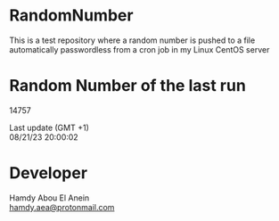 # RandomNumber    
This is a test repository where a random number is pushed to a file automatically passwordless from a cron job in my Linux CentOS server    
# Random Number of the last run   
14757
      
Last update (GMT +1)    
08/21/23 20:00:02
# Developer    
Hamdy Abou El Anein   
hamdy.aea@protonmail.com
